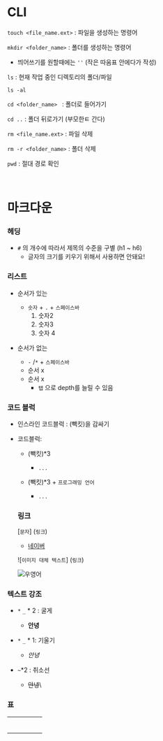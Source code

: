 # CLI

`touch <file_name.ext>`  : 파일을 생성하는 명령어 

`mkdir <folder_name>` : 폴더를 생성하는 명령어

* 띄어쓰기를 원할때에는 `''` (작은 따움표 안에다가 작성)

`ls` : 현재 작업 중인 디렉토리의 폴더/파일

`ls -al`

`cd <folder_name> ` : 폴더로 들어가기

`cd ..` : 폴더 뒤로가기 (부모한ㅌ 간다)

`rm <file_name.ext>` : 파일 삭제

`rm -r <folder_name>` : 폴더 삭제

`pwd` : 절대 경로 확인

<br>



# 마크다운

### 헤딩

* `#` 의 개수에 따라서 제목의 수준을 구별 (h1 ~ h6)
  * 글자의 크기를 키우기 위해서 사용하면 안돼요! 



### 리스트

* 순서가 있는

  * `숫자` + `.` + `스페이스바` 
    1. 숫자2
    2. 숫자3
    3. 숫자 4

* 순서가 없는

  * `-` /`*`  + `스페이스바`
  * 순서 x
  * 순서 x
    * `탭` 으로 depth를 늘릴 수 있음

  

### 코드 블럭

* 인스라인 코드블럭 : (빽킷)을 감싸기

* 코드블럭: 

  * (빽킷)*3

    * ```
      ...
      ```

  * (빽킷)*3 + `프로그래밍 언어`

    * ```python
      ...
      ```

      

  ### 링크

  [`문자`] (`링크`)

  * [네이버](https://www.naver.com)

  

  ![`이미지 대체 텍스트`] (`링크`)

  ![우영어](https://img.marieclairekorea.com/2022/07/mck_62be7911656b5.jpg)

  

### 	텍스트 강조

* `*` `_` * 2 : 굴게
  * **안녕**
* `*` `_` * 1: 기울기
  * *안녕*

* `~`*2 : 취소선
  * ~~안녕~~\



### 표

|      |      |      |      |      |
| ---- | ---- | ---- | ---- | ---- |
|      |      |      |      |      |
|      |      |      |      |      |
|      |      |      |      |      |
|      |      |      |      |      |
|      |      |      |      |      |
|      |      |      |      |      |













